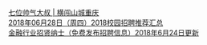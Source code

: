   
[七位帅气大叔 | 横闯山城重庆](http://www.dianyue.me/archives/844/x15pwtwvod2pd1eu/)  
[2018年06月28日（周四）2018校园招聘推荐汇总](http://www.dianyue.me/archives/856/e2mgpadw01afr4i1/)  
[金融行业招贤纳士（免费发布招聘信息）2018年6月24日更新](http://www.dianyue.me/archives/622/syn5i0keocfejhed/)